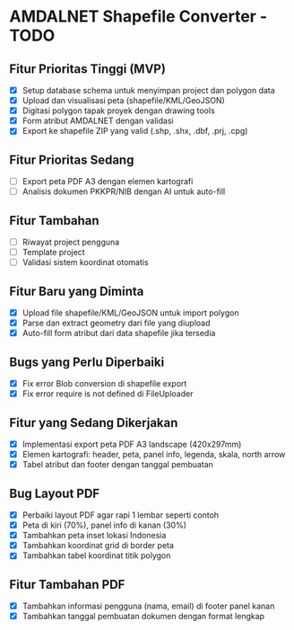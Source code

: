 # AMDALNET Shapefile Converter - TODO

## Fitur Prioritas Tinggi (MVP)

- [x] Setup database schema untuk menyimpan project dan polygon data
- [x] Upload dan visualisasi peta (shapefile/KML/GeoJSON)
- [x] Digitasi polygon tapak proyek dengan drawing tools
- [x] Form atribut AMDALNET dengan validasi
- [x] Export ke shapefile ZIP yang valid (.shp, .shx, .dbf, .prj, .cpg)

## Fitur Prioritas Sedang

- [ ] Export peta PDF A3 dengan elemen kartografi
- [ ] Analisis dokumen PKKPR/NIB dengan AI untuk auto-fill

## Fitur Tambahan

- [ ] Riwayat project pengguna
- [ ] Template project
- [ ] Validasi sistem koordinat otomatis

## Fitur Baru yang Diminta

- [x] Upload file shapefile/KML/GeoJSON untuk import polygon
- [x] Parse dan extract geometry dari file yang diupload
- [x] Auto-fill form atribut dari data shapefile jika tersedia

## Bugs yang Perlu Diperbaiki

- [x] Fix error Blob conversion di shapefile export
- [x] Fix error require is not defined di FileUploader

## Fitur yang Sedang Dikerjakan

- [x] Implementasi export peta PDF A3 landscape (420x297mm)
- [x] Elemen kartografi: header, peta, panel info, legenda, skala, north arrow
- [x] Tabel atribut dan footer dengan tanggal pembuatan

## Bug Layout PDF

- [x] Perbaiki layout PDF agar rapi 1 lembar seperti contoh
- [x] Peta di kiri (70%), panel info di kanan (30%)
- [x] Tambahkan peta inset lokasi Indonesia
- [x] Tambahkan koordinat grid di border peta
- [x] Tambahkan tabel koordinat titik polygon

## Fitur Tambahan PDF

- [x] Tambahkan informasi pengguna (nama, email) di footer panel kanan
- [x] Tambahkan tanggal pembuatan dokumen dengan format lengkap
